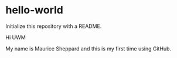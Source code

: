 # hello-world
Initialize this repository with a README.

Hi UWM

My name is Maurice Sheppard and this is my first time using GitHub.
